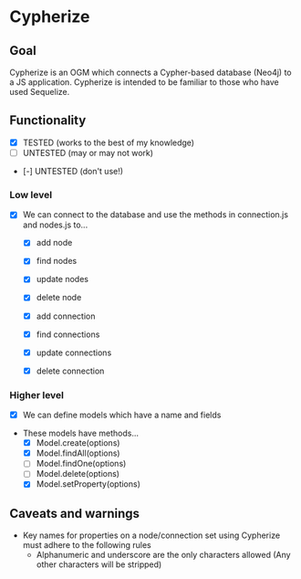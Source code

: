 # Cypherize

## Goal
Cypherize is an OGM which connects a Cypher-based database (Neo4j) to a JS application. Cypherize is intended to be familiar to those who have used Sequelize.

## Functionality

- [x] TESTED (works to the best of my knowledge)
- [ ] UNTESTED (may or may not work)
- [-] UNTESTED (don't use!)

### Low level
- [x] We can connect to the database and use the methods in connection.js and nodes.js to...
  - [x] add node
  - [x] find nodes
  - [x] update nodes
  - [x] delete node
  - [x] add connection
  - [x] find connections
  - [x] update connections
  - [x] delete connection


### Higher level
- [x] We can define models which have a name and fields
- These models have methods...
  - [x] Model.create(options)
  - [x] Model.findAll(options)
  - [ ] Model.findOne(options)
  - [ ] Model.delete(options)
  - [x] Model.setProperty(options)

## Caveats and warnings
- Key names for properties on a node/connection set using Cypherize must adhere to the following rules
  - Alphanumeric and underscore are the only characters allowed (Any other characters will be stripped)
